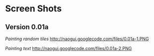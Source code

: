 # Screen Shots #

## Version 0.01a ##
_Painting random tiles_
http://naogui.googlecode.com/files/0.01a-1.PNG

_Painting text_
http://naogui.googlecode.com/files/0.01a-2.PNG